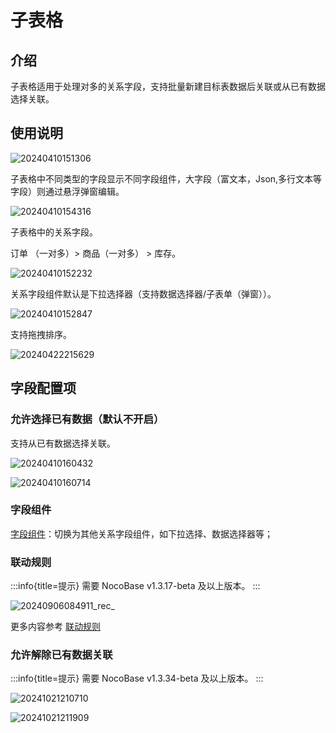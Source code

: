 # 子表格

## 介绍

子表格适用于处理对多的关系字段，支持批量新建目标表数据后关联或从已有数据选择关联。

## 使用说明

![20240410151306](https://static-docs.nocobase.com/20240410151306.png)

子表格中不同类型的字段显示不同字段组件，大字段（富文本，Json,多行文本等字段）则通过悬浮弹窗编辑。

![20240410154316](https://static-docs.nocobase.com/20240410154316.png)

子表格中的关系字段。

订单 （一对多）> 商品（一对多） > 库存。

![20240410152232](https://static-docs.nocobase.com/20240410152232.png)

关系字段组件默认是下拉选择器（支持数据选择器/子表单（弹窗））。

![20240410152847](https://static-docs.nocobase.com/20240410152847.png)

支持拖拽排序。

![20240422215629](https://static-docs.nocobase.com/20240422215629.gif)

## 字段配置项

### 允许选择已有数据（默认不开启）

支持从已有数据选择关联。

![20240410160432](https://static-docs.nocobase.com/20240410160432.png)

![20240410160714](https://static-docs.nocobase.com/20240410160714.png)

### 字段组件

[字段组件](/handbook/ui/fields/association-field)：切换为其他关系字段组件，如下拉选择、数据选择器等；

### 联动规则
:::info{title=提示}
需要 NocoBase v1.3.17-beta 及以上版本。
:::

![20240906084911_rec_](https://static-docs.nocobase.com/20240906084911_rec_.gif)

更多内容参考 [联动规则](/handbook/ui/blocks/block-settings/linkage-rule)

### 允许解除已有数据关联

:::info{title=提示}
需要 NocoBase v1.3.34-beta 及以上版本。
:::

![20241021210710](https://static-docs.nocobase.com/20241021210710.png)

![20241021211909](https://static-docs.nocobase.com/20241021211909.png)
